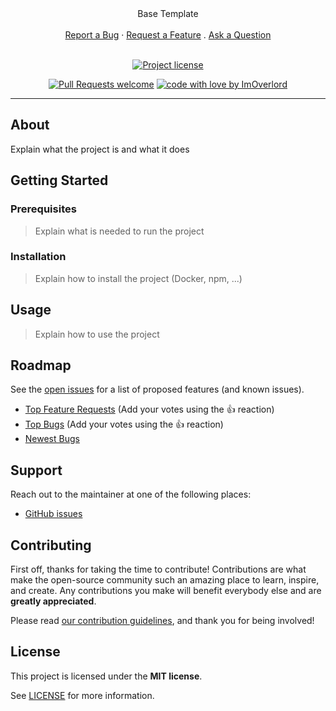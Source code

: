 <div align="center">
  Base Template
  <br />
  <br />
  <a href="https://github.com/ImOverlord/base-template/issues/new?assignees=&labels=bug&template=01_BUG_REPORT.md&title=bug%3A+">Report a Bug</a>
  ·
  <a href="https://github.com/ImOverlord/base-template/issues/new?assignees=&labels=enhancement&template=02_FEATURE_REQUEST.md&title=feat%3A+">Request a Feature</a>
  .
  <a href="https://github.com/ImOverlord/base-template/issues/new?assignees=&labels=question&template=04_SUPPORT_QUESTION.md&title=support%3A+">Ask a Question</a>
</div>

<div align="center">
<br />

[![Project license](https://img.shields.io/github/license/ImOverlord/base-template.svg?style=flat-square)](LICENSE)

[![Pull Requests welcome](https://img.shields.io/badge/PRs-welcome-ff69b4.svg?style=flat-square)](https://github.com/ImOverlord/base-template/issues?q=is%3Aissue+is%3Aopen+label%3A%22help+wanted%22)
[![code with love by ImOverlord](https://img.shields.io/badge/%3C%2F%3E%20with%20%E2%99%A5%20by-ImOverlord-ff1414.svg?style=flat-square)](https://github.com/ImOverlord)

</div>



---

## About

Explain what the project is and what it does

## Getting Started

### Prerequisites

> Explain what is needed to run the project

### Installation

> Explain how to install the project (Docker, npm, ...)

## Usage

> Explain how to use the project

## Roadmap

See the [open issues](https://github.com/ImOverlord/base-template/issues) for a list of proposed features (and known issues).

- [Top Feature Requests](https://github.com/ImOverlord/base-template/issues?q=label%3Aenhancement+is%3Aopen+sort%3Areactions-%2B1-desc) (Add your votes using the 👍 reaction)
- [Top Bugs](https://github.com/ImOverlord/base-template/issues?q=is%3Aissue+is%3Aopen+label%3Abug+sort%3Areactions-%2B1-desc) (Add your votes using the 👍 reaction)
- [Newest Bugs](https://github.com/ImOverlord/base-template/issues?q=is%3Aopen+is%3Aissue+label%3Abug)

## Support

Reach out to the maintainer at one of the following places:

- [GitHub issues](https://github.com/ImOverlord/base-template/issues/new?assignees=&labels=question&template=04_SUPPORT_QUESTION.md&title=support%3A+)

## Contributing

First off, thanks for taking the time to contribute! Contributions are what make the open-source community such an amazing place to learn, inspire, and create. Any contributions you make will benefit everybody else and are **greatly appreciated**.


Please read [our contribution guidelines](docs/CONTRIBUTING.md), and thank you for being involved!


## License

This project is licensed under the **MIT license**.

See [LICENSE](LICENSE) for more information.

